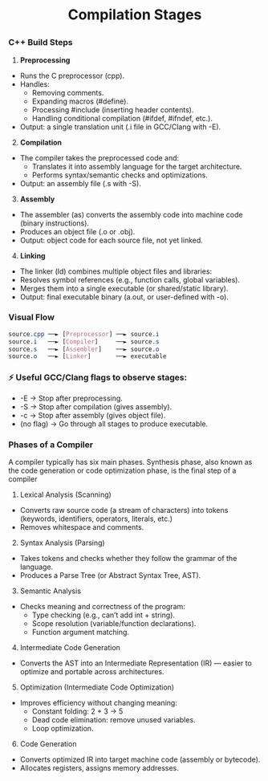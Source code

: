 <h1 style="text-align:center;"> Compilation Stages </p>

### C++ Build Steps

1. **Preprocessing**

- Runs the C preprocessor (cpp).
- Handles:
  - Removing comments.
  - Expanding macros (#define).
  - Processing #include (inserting header contents).
  - Handling conditional compilation (#ifdef, #ifndef, etc.).
- Output: a single translation unit (.i file in GCC/Clang with -E).

2. **Compilation**

- The compiler takes the preprocessed code and:
  - Translates it into assembly language for the target architecture.
  - Performs syntax/semantic checks and optimizations.
- Output: an assembly file (.s with -S).

3. **Assembly**

- The assembler (as) converts the assembly code into machine code (binary instructions).
- Produces an object file (.o or .obj).
- Output: object code for each source file, not yet linked.

4. **Linking**

- The linker (ld) combines multiple object files and libraries:
- Resolves symbol references (e.g., function calls, global variables).
- Merges them into a single executable (or shared/static library).
- Output: final executable binary (a.out, or user-defined with -o).

### Visual Flow

```css
source.cpp ──► [Preprocessor] ──► source.i
source.i   ──► [Compiler]     ──► source.s
source.s   ──► [Assembler]    ──► source.o
source.o   ──► [Linker]       ──► executable
```

### ⚡ Useful GCC/Clang flags to observe stages:

- -E → Stop after preprocessing.
- -S → Stop after compilation (gives assembly).
- -c → Stop after assembly (gives object file).
- (no flag) → Go through all stages to produce executable.

### Phases of a Compiler

A compiler typically has six main phases. Synthesis phase, also known as the code generation or code optimization phase, is the final step of a compiler

1. Lexical Analysis (Scanning)

- Converts raw source code (a stream of characters) into tokens (keywords, identifiers, operators, literals, etc.)
- Removes whitespace and comments.

2. Syntax Analysis (Parsing)

- Takes tokens and checks whether they follow the grammar of the language.
- Produces a Parse Tree (or Abstract Syntax Tree, AST).

3. Semantic Analysis

- Checks meaning and correctness of the program:
  - Type checking (e.g., can’t add int + string).
  - Scope resolution (variable/function declarations).
  - Function argument matching.

4. Intermediate Code Generation

- Converts the AST into an Intermediate Representation (IR) — easier to optimize and portable across architectures.

5. Optimization (Intermediate Code Optimization)

- Improves efficiency without changing meaning:
  - Constant folding: 2 + 3 → 5
  - Dead code elimination: remove unused variables.
  - Loop optimization.

6. Code Generation

- Converts optimized IR into target machine code (assembly or bytecode).
- Allocates registers, assigns memory addresses.
